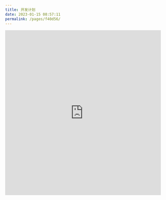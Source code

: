 ```yaml
---
title: 开发计划
date: 2023-01-15 08:57:11
permalink: /pages/f40d56/
---
```


<iframe class="airtable-embed" src="https://airtable.com/embed/shrJ5ZTiBOUL2rId0?backgroundColor=blue&viewControls=on" frameborder="0" onmousewheel="" width="100%" height="533" style="background: transparent; "></iframe>